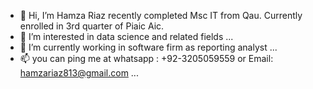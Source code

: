 - 👋 Hi, I’m Hamza Riaz recently completed Msc IT from Qau. Currently enrolled in 3rd quarter of Piaic Aic.
- 👀 I’m interested in data science and related fields ...
- 🌱 I’m currently working in software firm as reporting analyst ...
- 📫 you can ping me at whatsapp : +92-3205059559 or Email:  hamzariaz813@gmail.com ...

<!---
SheikhHamxa/SheikhHamxa is a ✨ special ✨ repository because its `README.md` (this file) appears on your GitHub profile.
You can click the Preview link to take a look at your changes.
--->
